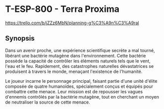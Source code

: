 # T-ESP-800 - Terra Proxima
https://trello.com/b/jZZz6MbN/planning-g%C3%A9n%C3%A9ral

## Synopsis
Dans un avenir proche, une expérience scientifique secrète a mal tourné, libérant une bactérie mutagène dans l'environnement. Cette bactérie possède la capacité de contrôler les éléments naturels tels que le vent, l'eau et le feu. Rapidement, des catastrophes naturelles dévastatrices se produisent à travers le monde, menaçant l'existence de l'humanité.

Le joueur incarne le personnage principal, faisant partie d'une unité d'élite composée de quatre humanoïdes, spécialement conçus et équipés pour combattre cette menace. Leur mission est de repousser les vagues d'ennemis contrôlés par la bactérie mutagène, tout en cherchant un moyen de neutraliser la source de cette menace.
